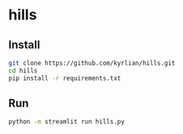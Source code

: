 # hills

## Install
```sh
git clone https://github.com/kyrlian/hills.git
cd hills
pip install -r requirements.txt
```

## Run
```sh
python -m streamlit run hills.py
```
